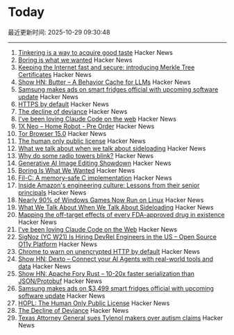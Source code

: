 # Today

最近更新时间: 2025-10-29 09:30:48

--- 
1. [Tinkering is a way to acquire good taste](https://seated.ro/blog/tinkering-a-lost-art) Hacker News
2. [Boring is what we wanted](https://512pixels.net/2025/10/boring-is-what-we-wanted/) Hacker News
3. [Keeping the Internet fast and secure: introducing Merkle Tree Certificates](https://blog.cloudflare.com/bootstrap-mtc/) Hacker News
4. [Show HN: Butter – A Behavior Cache for LLMs](https://www.butter.dev/) Hacker News
5. [Samsung makes ads on smart fridges official with upcoming software update](https://arstechnica.com/gadgets/2025/10/samsung-makes-ads-on-3499-smart-fridges-official-with-upcoming-software-update/) Hacker News
6. [HTTPS by default](https://security.googleblog.com/2025/10/https-by-default.html) Hacker News
7. [The decline of deviance](https://www.experimental-history.com/p/the-decline-of-deviance) Hacker News
8. [I've been loving Claude Code on the web](https://ben.page/claude-code-web) Hacker News
9. [1X Neo – Home Robot - Pre Order](https://www.1x.tech/order) Hacker News
10. [Tor Browser 15.0](https://blog.torproject.org/new-release-tor-browser-150/) Hacker News
11. [The human only public license](https://vanderessen.com/posts/hopl/) Hacker News
12. [What we talk about when we talk about sideloading](https://f-droid.org/2025/10/28/sideloading.html) Hacker News
13. [Why do some radio towers blink?](https://www.jeffgeerling.com/blog/2025/why-do-some-radio-towers-blink) Hacker News
14. [Generative AI Image Editing Showdown](https://genai-showdown.specr.net/image-editing) Hacker News
15. [Boring Is What We Wanted](https://512pixels.net/2025/10/boring-is-what-we-wanted/) Hacker News
16. [Fil-C: A memory-safe C implementation](https://lwn.net/SubscriberLink/1042938/658ade3768dd4758/) Hacker News
17. [Inside Amazon's engineering culture: Lessons from their senior principals](https://olshansky.substack.com/p/inside-amazons-engineering-culture) Hacker News
18. [Nearly 90% of Windows Games Now Run on Linux](https://www.tomshardware.com/software/linux/nearly-90-percent-of-windows-games-now-run-on-linux-latest-data-shows-as-windows-10-dies-gaming-on-linux-is-more-viable-than-ever) Hacker News
19. [What We Talk About When We Talk About Sideloading](https://f-droid.org/2025/10/28/sideloading.html) Hacker News
20. [Mapping the off-target effects of every FDA-approved drug in existence](https://www.owlposting.com/p/mapping-the-off-target-effects-of) Hacker News
21. [I've been loving Claude Code on the Web](https://ben.page/claude-code-web) Hacker News
22. [SigNoz (YC W21) Is Hiring DevRel Engineers in the US – Open Source O11y Platform](https://jobs.ashbyhq.com/SigNoz/8447522c-1163-48d0-8f55-fac25f64a0f3) Hacker News
23. [Chrome to warn on unencrypted HTTP by default](https://security.googleblog.com/2025/10/https-by-default.html) Hacker News
24. [Show HN: Dexto – Connect your AI Agents with real-world tools and data](https://github.com/truffle-ai/dexto) Hacker News
25. [Show HN: Apache Fory Rust – 10-20x faster serialization than JSON/Protobuf](https://fory.apache.org/blog/2025/10/29/fory_rust_versatile_serialization_framework/) Hacker News
26. [Samsung makes ads on $3,499 smart fridges official with upcoming software update](https://arstechnica.com/gadgets/2025/10/samsung-makes-ads-on-3499-smart-fridges-official-with-upcoming-software-update/) Hacker News
27. [HOPL: The Human Only Public License](https://vanderessen.com/posts/hopl/) Hacker News
28. [The Decline of Deviance](https://www.experimental-history.com/p/the-decline-of-deviance) Hacker News
29. [Texas Attorney General sues Tylenol makers over autism claims](https://www.bbc.com/news/articles/ce9d3n1r08do) Hacker News
